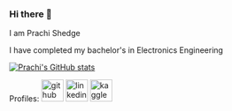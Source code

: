 ### Hi there 👋

I am Prachi Shedge

I have completed my bachelor's in Electronics Engineering

[![Prachi's GitHub stats](https://github-readme-stats.vercel.app/api?username=prachi558)](https://github.com/prachi558)

Profiles:
[<img src='https://cdn.jsdelivr.net/npm/simple-icons@3.0.1/icons/github.svg' alt='github' height='40'>](https://github.com/prachi558)  [<img src='https://cdn.jsdelivr.net/npm/simple-icons@3.0.1/icons/linkedin.svg' alt='linkedin' height='40'>](https://www.linkedin.com/in/prachi-shedge-95a484134)
[<img src='https://cdn.jsdelivr.net/npm/simple-icons@3.0.1/icons/kaggle.svg' alt='kaggle' height='40'>](https://www.kaggle.com/prachishedge)





